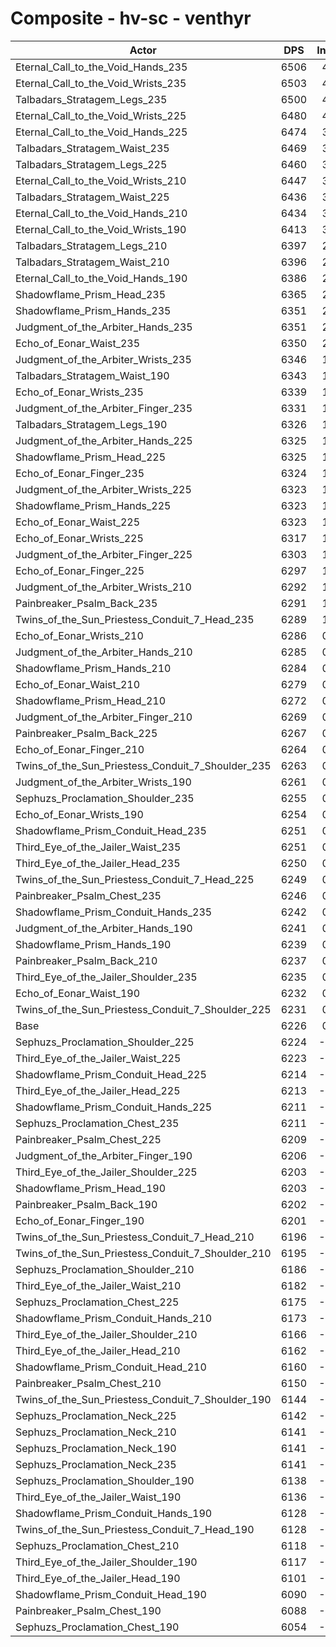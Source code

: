 # Composite - hv-sc - venthyr
| Actor | DPS | Increase |
|---|:---:|:---:|
|Eternal_Call_to_the_Void_Hands_235|6506|4.50%|
|Eternal_Call_to_the_Void_Wrists_235|6503|4.46%|
|Talbadars_Stratagem_Legs_235|6500|4.40%|
|Eternal_Call_to_the_Void_Wrists_225|6480|4.09%|
|Eternal_Call_to_the_Void_Hands_225|6474|3.99%|
|Talbadars_Stratagem_Waist_235|6469|3.91%|
|Talbadars_Stratagem_Legs_225|6460|3.76%|
|Eternal_Call_to_the_Void_Wrists_210|6447|3.56%|
|Talbadars_Stratagem_Waist_225|6436|3.38%|
|Eternal_Call_to_the_Void_Hands_210|6434|3.35%|
|Eternal_Call_to_the_Void_Wrists_190|6413|3.01%|
|Talbadars_Stratagem_Legs_210|6397|2.75%|
|Talbadars_Stratagem_Waist_210|6396|2.74%|
|Eternal_Call_to_the_Void_Hands_190|6386|2.57%|
|Shadowflame_Prism_Head_235|6365|2.23%|
|Shadowflame_Prism_Hands_235|6351|2.02%|
|Judgment_of_the_Arbiter_Hands_235|6351|2.01%|
|Echo_of_Eonar_Waist_235|6350|2.00%|
|Judgment_of_the_Arbiter_Wrists_235|6346|1.93%|
|Talbadars_Stratagem_Waist_190|6343|1.89%|
|Echo_of_Eonar_Wrists_235|6339|1.82%|
|Judgment_of_the_Arbiter_Finger_235|6331|1.70%|
|Talbadars_Stratagem_Legs_190|6326|1.62%|
|Judgment_of_the_Arbiter_Hands_225|6325|1.59%|
|Shadowflame_Prism_Head_225|6325|1.59%|
|Echo_of_Eonar_Finger_235|6324|1.59%|
|Judgment_of_the_Arbiter_Wrists_225|6323|1.57%|
|Shadowflame_Prism_Hands_225|6323|1.56%|
|Echo_of_Eonar_Waist_225|6323|1.56%|
|Echo_of_Eonar_Wrists_225|6317|1.46%|
|Judgment_of_the_Arbiter_Finger_225|6303|1.23%|
|Echo_of_Eonar_Finger_225|6297|1.15%|
|Judgment_of_the_Arbiter_Wrists_210|6292|1.07%|
|Painbreaker_Psalm_Back_235|6291|1.05%|
|Twins_of_the_Sun_Priestess_Conduit_7_Head_235|6289|1.02%|
|Echo_of_Eonar_Wrists_210|6286|0.98%|
|Judgment_of_the_Arbiter_Hands_210|6285|0.96%|
|Shadowflame_Prism_Hands_210|6284|0.94%|
|Echo_of_Eonar_Waist_210|6279|0.86%|
|Shadowflame_Prism_Head_210|6272|0.75%|
|Judgment_of_the_Arbiter_Finger_210|6269|0.69%|
|Painbreaker_Psalm_Back_225|6267|0.66%|
|Echo_of_Eonar_Finger_210|6264|0.61%|
|Twins_of_the_Sun_Priestess_Conduit_7_Shoulder_235|6263|0.59%|
|Judgment_of_the_Arbiter_Wrists_190|6261|0.57%|
|Sephuzs_Proclamation_Shoulder_235|6255|0.48%|
|Echo_of_Eonar_Wrists_190|6254|0.46%|
|Shadowflame_Prism_Conduit_Head_235|6251|0.40%|
|Third_Eye_of_the_Jailer_Waist_235|6251|0.40%|
|Third_Eye_of_the_Jailer_Head_235|6250|0.38%|
|Twins_of_the_Sun_Priestess_Conduit_7_Head_225|6249|0.38%|
|Painbreaker_Psalm_Chest_235|6246|0.32%|
|Shadowflame_Prism_Conduit_Hands_235|6242|0.25%|
|Judgment_of_the_Arbiter_Hands_190|6241|0.25%|
|Shadowflame_Prism_Hands_190|6239|0.21%|
|Painbreaker_Psalm_Back_210|6237|0.19%|
|Third_Eye_of_the_Jailer_Shoulder_235|6235|0.14%|
|Echo_of_Eonar_Waist_190|6232|0.10%|
|Twins_of_the_Sun_Priestess_Conduit_7_Shoulder_225|6231|0.09%|
|Base|6226|0.00%|
|Sephuzs_Proclamation_Shoulder_225|6224|-0.03%|
|Third_Eye_of_the_Jailer_Waist_225|6223|-0.04%|
|Shadowflame_Prism_Conduit_Head_225|6214|-0.18%|
|Third_Eye_of_the_Jailer_Head_225|6213|-0.20%|
|Shadowflame_Prism_Conduit_Hands_225|6211|-0.23%|
|Sephuzs_Proclamation_Chest_235|6211|-0.24%|
|Painbreaker_Psalm_Chest_225|6209|-0.27%|
|Judgment_of_the_Arbiter_Finger_190|6206|-0.31%|
|Third_Eye_of_the_Jailer_Shoulder_225|6203|-0.36%|
|Shadowflame_Prism_Head_190|6203|-0.36%|
|Painbreaker_Psalm_Back_190|6202|-0.38%|
|Echo_of_Eonar_Finger_190|6201|-0.40%|
|Twins_of_the_Sun_Priestess_Conduit_7_Head_210|6196|-0.48%|
|Twins_of_the_Sun_Priestess_Conduit_7_Shoulder_210|6195|-0.48%|
|Sephuzs_Proclamation_Shoulder_210|6186|-0.63%|
|Third_Eye_of_the_Jailer_Waist_210|6182|-0.70%|
|Sephuzs_Proclamation_Chest_225|6175|-0.82%|
|Shadowflame_Prism_Conduit_Hands_210|6173|-0.84%|
|Third_Eye_of_the_Jailer_Shoulder_210|6166|-0.97%|
|Third_Eye_of_the_Jailer_Head_210|6162|-1.03%|
|Shadowflame_Prism_Conduit_Head_210|6160|-1.05%|
|Painbreaker_Psalm_Chest_210|6150|-1.21%|
|Twins_of_the_Sun_Priestess_Conduit_7_Shoulder_190|6144|-1.32%|
|Sephuzs_Proclamation_Neck_225|6142|-1.35%|
|Sephuzs_Proclamation_Neck_210|6141|-1.36%|
|Sephuzs_Proclamation_Neck_190|6141|-1.36%|
|Sephuzs_Proclamation_Neck_235|6141|-1.36%|
|Sephuzs_Proclamation_Shoulder_190|6138|-1.41%|
|Third_Eye_of_the_Jailer_Waist_190|6136|-1.45%|
|Shadowflame_Prism_Conduit_Hands_190|6128|-1.56%|
|Twins_of_the_Sun_Priestess_Conduit_7_Head_190|6128|-1.57%|
|Sephuzs_Proclamation_Chest_210|6118|-1.72%|
|Third_Eye_of_the_Jailer_Shoulder_190|6117|-1.75%|
|Third_Eye_of_the_Jailer_Head_190|6101|-2.00%|
|Shadowflame_Prism_Conduit_Head_190|6090|-2.18%|
|Painbreaker_Psalm_Chest_190|6088|-2.21%|
|Sephuzs_Proclamation_Chest_190|6054|-2.75%|
